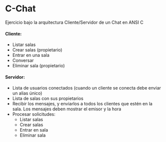 # C-Chat
Ejercicio bajo la arquitectura Cliente/Servidor de un Chat en ANSI C

#### Cliente:
* Listar salas
* Crear salas (propietario)
* Entrar en una sala
* Conversar
* Eliminar sala (propietario)

#### Servidor:
* Lista de usuarios conectados (cuando un cliente se conecta debe enviar un alias único)
* Lista de salas con sus propietarios
* Recibir los mensajes, y enviarlos a todos los clientes que estén en la sala. Los mensajes deben mostrar el emisor y la hora
* Procesar solicitudes:
    * Listar salas
    * Crear salas
    * Entrar en sala
    * Eliminar sala

